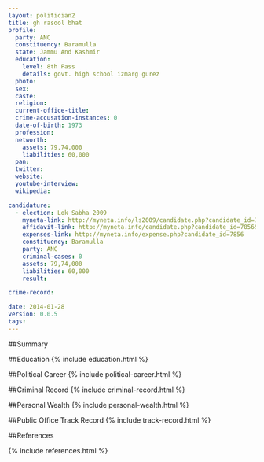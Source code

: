 ```yaml
---
layout: politician2
title: gh rasool bhat
profile: 
  party: ANC
  constituency: Baramulla
  state: Jammu And Kashmir
  education: 
    level: 8th Pass
    details: govt. high school izmarg gurez
  photo: 
  sex: 
  caste: 
  religion: 
  current-office-title: 
  crime-accusation-instances: 0
  date-of-birth: 1973
  profession: 
  networth: 
    assets: 79,74,000
    liabilities: 60,000
  pan: 
  twitter: 
  website: 
  youtube-interview: 
  wikipedia: 

candidature: 
  - election: Lok Sabha 2009
    myneta-link: http://myneta.info/ls2009/candidate.php?candidate_id=7856
    affidavit-link: http://myneta.info/candidate.php?candidate_id=7856&scan=original
    expenses-link: http://myneta.info/expense.php?candidate_id=7856
    constituency: Baramulla 
    party: ANC
    criminal-cases: 0
    assets: 79,74,000
    liabilities: 60,000
    result:  

crime-record: 

date: 2014-01-28
version: 0.0.5
tags: 
---
```

##Summary


##Education
{% include education.html %}


##Political Career
{% include political-career.html %}


##Criminal Record
{% include criminal-record.html %}


##Personal Wealth
{% include personal-wealth.html %}


##Public Office Track Record
{% include track-record.html %}


##References


{% include references.html %}